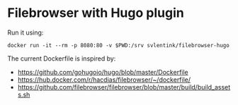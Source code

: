 # Filebrowser with Hugo plugin

Run it using:
```shell
docker run -it --rm -p 8080:80 -v $PWD:/srv svlentink/filebrowser-hugo
```

The current Dockerfile is inspired by:
+ https://github.com/gohugoio/hugo/blob/master/Dockerfile
+ https://hub.docker.com/r/hacdias/filebrowser/~/dockerfile/
+ https://github.com/filebrowser/filebrowser/blob/master/build/build_assets.sh
